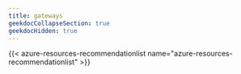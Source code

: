 ```yaml
---
title: gateways
geekdocCollapseSection: true
geekdocHidden: true
---
```


{{< azure-resources-recommendationlist name="azure-resources-recommendationlist" >}}
